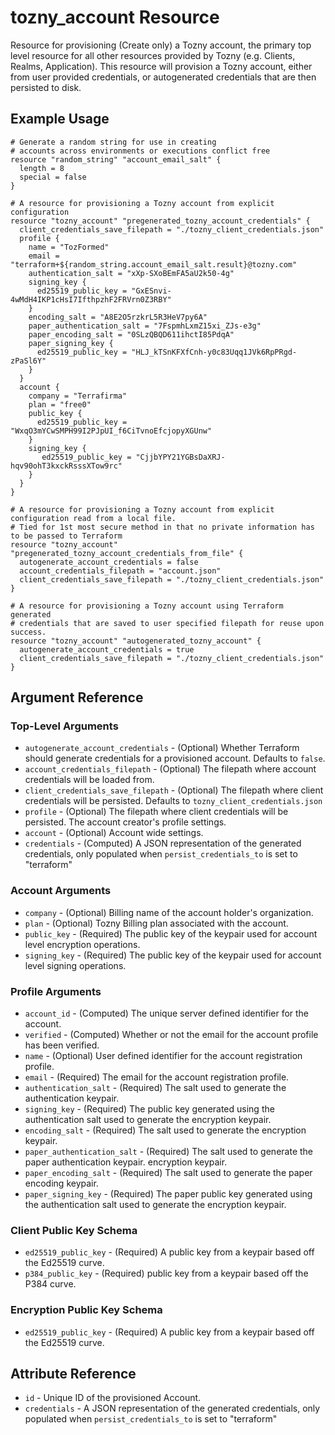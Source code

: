 # tozny_account Resource

Resource for provisioning (Create only) a Tozny account, the primary top level resource for all other resources provided by Tozny (e.g. Clients, Realms, Application). This resource will provision a Tozny account, either from user provided credentials, or autogenerated credentials that are then persisted to disk.

## Example Usage

```hcl
# Generate a random string for use in creating
# accounts across environments or executions conflict free
resource "random_string" "account_email_salt" {
  length = 8
  special = false
}

# A resource for provisioning a Tozny account from explicit configuration
resource "tozny_account" "pregenerated_tozny_account_credentials" {
  client_credentials_save_filepath = "./tozny_client_credentials.json"
  profile {
    name = "TozFormed"
    email = "terraform+${random_string.account_email_salt.result}@tozny.com"
    authentication_salt = "xXp-SXoBEmFA5aU2k50-4g"
    signing_key {
      ed25519_public_key = "GxESnvi-4wMdH4IKP1cHsI7IfthpzhF2FRVrn0Z3RBY"
    }
    encoding_salt = "A8E2O5rzkrL5R3HeV7py6A"
    paper_authentication_salt = "7FspmhLxmZ15xi_ZJs-e3g"
    paper_encoding_salt = "0SLzQBQD611ihctI85PdqA"
    paper_signing_key {
      ed25519_public_key = "HLJ_kTSnKFXfCnh-y0c83Uqq1JVk6RpPRgd-zPaSl6Y"
    }
  }
  account {
    company = "Terrafirma"
    plan = "free0"
    public_key {
      ed25519_public_key = "WxqO3mYCwSMPH99I2PJpUI_f6CiTvnoEfcjopyXGUnw"
    }
    signing_key {
       ed25519_public_key = "CjjbYPY21YGBsDaXRJ-hqv90ohT3kxckRsssXTow9rc"
    }
  }
}
```

```hcl
# A resource for provisioning a Tozny account from explicit configuration read from a local file.
# Tied for 1st most secure method in that no private information has to be passed to Terraform
resource "tozny_account" "pregenerated_tozny_account_credentials_from_file" {
  autogenerate_account_credentials = false
  account_credentials_filepath = "account.json"
  client_credentials_save_filepath = "./tozny_client_credentials.json"
}
```

```hcl
# A resource for provisioning a Tozny account using Terraform generated
# credentials that are saved to user specified filepath for reuse upon success.
resource "tozny_account" "autogenerated_tozny_account" {
  autogenerate_account_credentials = true
  client_credentials_save_filepath = "./tozny_client_credentials.json"
}
```

## Argument Reference

### Top-Level Arguments

* `autogenerate_account_credentials` - (Optional) Whether Terraform should generate credentials for a provisioned account. Defaults to `false`.
* `account_credentials_filepath` - (Optional) The filepath where account credentials will be loaded from.
* `client_credentials_save_filepath` - (Optional) The filepath where client credentials will be persisted. Defaults to `tozny_client_credentials.json`
* `profile` - (Optional) The filepath where client credentials will be persisted. The account creator's profile settings.
* `account` - (Optional) Account wide settings.
* `credentials` - (Computed) A JSON representation of the generated credentials, only populated when `persist_credentials_to` is set to "terraform"

### Account Arguments

* `company` - (Optional) Billing name of the account holder's organization.
* `plan` - (Optional) Tozny Billing plan associated with the account.
* `public_key` - (Required) The public key of the keypair used for account level encryption operations.
* `signing_key` - (Required) The public key of the keypair used for account level signing operations.

### Profile Arguments

* `account_id` - (Computed) The unique server defined identifier for the account.
* `verified` - (Computed) Whether or not the email for the account profile has been verified.
* `name` - (Optional) User defined identifier for the account registration profile.
* `email` - (Required) The email for the account registration profile.
* `authentication_salt` - (Required) The salt used to generate the authentication keypair.
* `signing_key` - (Required) The public key generated using the authentication salt used to generate the encryption keypair.
* `encoding_salt` - (Required) The salt used to generate the encryption keypair.
* `paper_authentication_salt` - (Required) The salt used to generate the paper authentication keypair.
encryption keypair.
* `paper_encoding_salt` - (Required) The salt used to generate the paper encoding keypair.
* `paper_signing_key` - (Required) The paper public key generated using the authentication salt used to generate the encryption keypair.

### Client Public Key Schema

* `ed25519_public_key` - (Required) A public key from a keypair based off the Ed25519 curve.
* `p384_public_key` - (Required)  public key from a keypair based off the P384 curve.

### Encryption Public Key Schema

* `ed25519_public_key` - (Required) A public key from a keypair based off the Ed25519 curve.

## Attribute Reference

* `id` - Unique ID of the provisioned Account.
* `credentials` - A JSON representation of the generated credentials, only populated when `persist_credentials_to` is set to "terraform"
